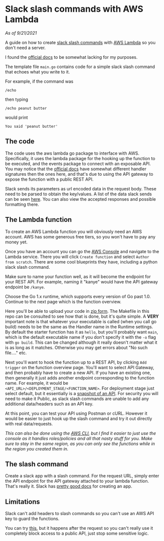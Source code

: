 # Slack slash commands with AWS Lambda

*As of 9/21/2021*

A guide on how to create [slack slash commands](https://api.slack.com/interactivity/slash-commands) with [AWS Lambda](https://aws.amazon.com/lambda/) so you don't need a server.

I found the [official docs](https://docs.aws.amazon.com/lambda/latest/dg/golang-handler.html) to be somewhat lacking for my purposes.

The template file `main.go` contains code for a simple slack slash command that echoes what you write to it. 

For example, if the command was 
```
/echo
``` 
then typing 
```
/echo peanut butter
```
would print
```
You said 'peanut butter'
```

## The code

The code uses the aws lambda go package to interface with AWS. Specifically, it uses the lambda package for the hooking up the function to be executed, and the events package to connect with an exposable API. You may notice that the [official docs](https://docs.aws.amazon.com/lambda/latest/dg/golang-handler.html) have somewhat different handler signatures then the ones here, and that's due to using the API gateway to expose the function with a public REST API.

Slack sends its parameters as url encoded data in the request body. These need to be parsed to obtain the key/values. A list of the data slack sends can be seen [here](https://api.slack.com/interactivity/slash-commands). You can also view the accepted responses and possible formatting there.

## The Lambda function

To create an AWS Lambda function you will obviously need an AWS account. AWS has some generous free tiers, so you won't have to pay any money yet.

Once you have an account you can go the [AWS Console](https://aws.amazon.com/console/) and navigate to the Lambda service. There you will click `Create function` and select `Author from scratch`. There are some cool blueprints they have, including a python slack slash command.

Make sure to name your function well, as it will become the endpoint for your REST API. For example, naming it "kanye" would have the API gateway endpoint be `/kanye`.

Choose the Go 1.x runtime, which supports every version of Go past 1.0. Continue to the next page which is the function overview.

Here you'll be able to upload your code in [zip form](https://docs.aws.amazon.com/lambda/latest/dg/golang-package.html). The Makefile in this repo can be consulted to see how that is done, but it's quite simple. A **VERY** important note is that whatever your executable is called (when you call go build) needs to be the same as the Handler name in the Runtime settings. By default the starter function has it as `hello`, but you'll probably want `main`, which is the default executable name if you don't specify it with the `-o` flag with `go build`. This can be changed although it really doesn't matter what it is as long as it matches. Otherwise you may get errors about "No such file...." etc.

Next you'll want to hook the function up to a REST API, by clicking `Add trigger` on the function overview page. You'll want to select API Gateway, and then probably have to create a new API. If you have an existing one, then generally it just adds another endpoint corresponding to the function name. For example, it would be ```<API_URL>/<DEPLOYMENT_STAGE/<FUNCTION_NAME>```. For deployment stage just select default, but it essentially is a [snapshot of an API](https://docs.aws.amazon.com/apigateway/latest/developerguide/set-up-stages.html). For security you will need to make it Public, as slack slash commands are unable to add any additional data/headers such as an API key.

At this point, you can test your API using Postman or cURL. However it would be easier to just hook up the slash command and try it out directly with real data/requests. 

*This can also be done using the [AWS CLI](https://aws.amazon.com/cli/), but I find it easier to just use the console as it handles roles/policies and all that nasty stuff for you. Make sure to stay in the same region, as you can only see the functions while in the region you created them in.*

## The slash command

Create a slack app with a slash command. For the request URL, simply enter the API endpoint for the API gateway attached to your lambda function. That's really it. Slack has [pretty good docs](https://api.slack.com/apps) for creating an app.


## Limitations

Slack can't add headers to slash commands so you can't use an AWS API key to guard the functions.

You can try [this](https://api.slack.com/authentication/verifying-requests-from-slack), but it happens after the request so you can't really use it completely block access to a public API, just stop some sensitive logic.
